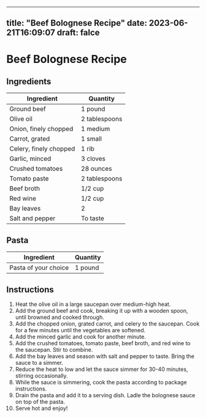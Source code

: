 
---
title: "Beef Bolognese Recipe"
date: 2023-06-21T16:09:07
draft: falce
---

# Beef Bolognese Recipe

## Ingredients

| Ingredient | Quantity |
| --- | --- |
| Ground beef | 1 pound |
| Olive oil | 2 tablespoons |
| Onion, finely chopped | 1 medium |
| Carrot, grated | 1 small |
| Celery, finely chopped | 1 rib |
| Garlic, minced | 3 cloves |
| Crushed tomatoes | 28 ounces |
| Tomato paste | 2 tablespoons |
| Beef broth | 1/2 cup |
| Red wine | 1/2 cup |
| Bay leaves | 2 |
| Salt and pepper | To taste |

## Pasta

| Ingredient | Quantity |
| --- | --- |
| Pasta of your choice | 1 pound |

## Instructions

1. Heat the olive oil in a large saucepan over medium-high heat.
2. Add the ground beef and cook, breaking it up with a wooden spoon, until browned and cooked through.
3. Add the chopped onion, grated carrot, and celery to the saucepan. Cook for a few minutes until the vegetables are softened.
4. Add the minced garlic and cook for another minute.
5. Add the crushed tomatoes, tomato paste, beef broth, and red wine to the saucepan. Stir to combine.
6. Add the bay leaves and season with salt and pepper to taste. Bring the sauce to a simmer.
7. Reduce the heat to low and let the sauce simmer for 30-40 minutes, stirring occasionally.
8. While the sauce is simmering, cook the pasta according to package instructions.
9. Drain the pasta and add it to a serving dish. Ladle the bolognese sauce on top of the pasta.
10. Serve hot and enjoy!
